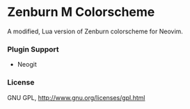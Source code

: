 # Zenburn M Colorscheme

A modified, Lua version of Zenburn colorscheme for Neovim.

### Plugin Support

-   Neogit

### License

GNU GPL, http://www.gnu.org/licenses/gpl.html
